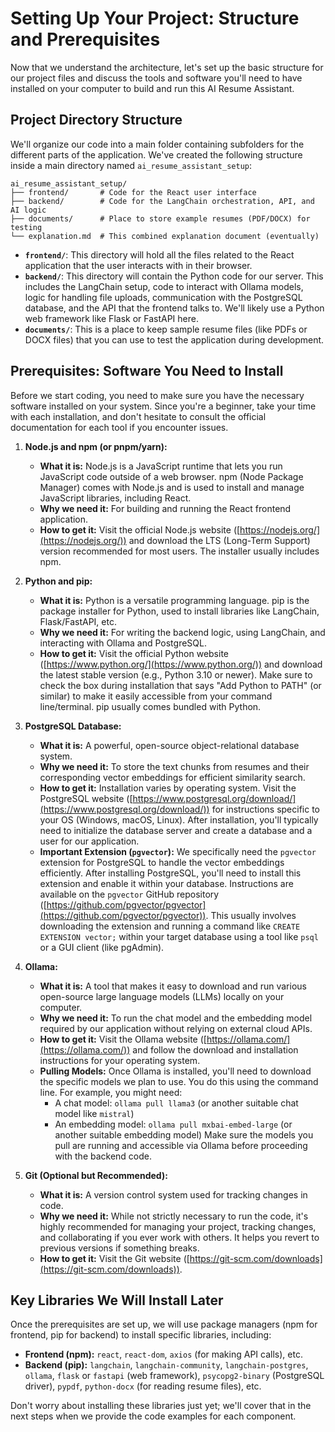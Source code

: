 # Setting Up Your Project: Structure and Prerequisites

Now that we understand the architecture, let's set up the basic structure for our project files and discuss the tools and software you'll need to have installed on your computer to build and run this AI Resume Assistant.

## Project Directory Structure

We'll organize our code into a main folder containing subfolders for the different parts of the application. We've created the following structure inside a main directory named `ai_resume_assistant_setup`:

```
ai_resume_assistant_setup/
├── frontend/       # Code for the React user interface
├── backend/        # Code for the LangChain orchestration, API, and AI logic
├── documents/      # Place to store example resumes (PDF/DOCX) for testing
└── explanation.md  # This combined explanation document (eventually)
```

*   **`frontend/`**: This directory will hold all the files related to the React application that the user interacts with in their browser.
*   **`backend/`**: This directory will contain the Python code for our server. This includes the LangChain setup, code to interact with Ollama models, logic for handling file uploads, communication with the PostgreSQL database, and the API that the frontend talks to. We'll likely use a Python web framework like Flask or FastAPI here.
*   **`documents/`**: This is a place to keep sample resume files (like PDFs or DOCX files) that you can use to test the application during development.

## Prerequisites: Software You Need to Install

Before we start coding, you need to make sure you have the necessary software installed on your system. Since you're a beginner, take your time with each installation, and don't hesitate to consult the official documentation for each tool if you encounter issues.

1.  **Node.js and npm (or pnpm/yarn):**
    *   **What it is:** Node.js is a JavaScript runtime that lets you run JavaScript code outside of a web browser. npm (Node Package Manager) comes with Node.js and is used to install and manage JavaScript libraries, including React.
    *   **Why we need it:** For building and running the React frontend application.
    *   **How to get it:** Visit the official Node.js website ([https://nodejs.org/](https://nodejs.org/)) and download the LTS (Long-Term Support) version recommended for most users. The installer usually includes npm.

2.  **Python and pip:**
    *   **What it is:** Python is a versatile programming language. pip is the package installer for Python, used to install libraries like LangChain, Flask/FastAPI, etc.
    *   **Why we need it:** For writing the backend logic, using LangChain, and interacting with Ollama and PostgreSQL.
    *   **How to get it:** Visit the official Python website ([https://www.python.org/](https://www.python.org/)) and download the latest stable version (e.g., Python 3.10 or newer). Make sure to check the box during installation that says "Add Python to PATH" (or similar) to make it easily accessible from your command line/terminal. pip usually comes bundled with Python.

3.  **PostgreSQL Database:**
    *   **What it is:** A powerful, open-source object-relational database system.
    *   **Why we need it:** To store the text chunks from resumes and their corresponding vector embeddings for efficient similarity search.
    *   **How to get it:** Installation varies by operating system. Visit the PostgreSQL website ([https://www.postgresql.org/download/](https://www.postgresql.org/download/)) for instructions specific to your OS (Windows, macOS, Linux). After installation, you'll typically need to initialize the database server and create a database and a user for our application.
    *   **Important Extension (`pgvector`):** We specifically need the `pgvector` extension for PostgreSQL to handle the vector embeddings efficiently. After installing PostgreSQL, you'll need to install this extension and enable it within your database. Instructions are available on the `pgvector` GitHub repository ([https://github.com/pgvector/pgvector](https://github.com/pgvector/pgvector)). This usually involves downloading the extension and running a command like `CREATE EXTENSION vector;` within your target database using a tool like `psql` or a GUI client (like pgAdmin).

4.  **Ollama:**
    *   **What it is:** A tool that makes it easy to download and run various open-source large language models (LLMs) locally on your computer.
    *   **Why we need it:** To run the chat model and the embedding model required by our application without relying on external cloud APIs.
    *   **How to get it:** Visit the Ollama website ([https://ollama.com/](https://ollama.com/)) and follow the download and installation instructions for your operating system.
    *   **Pulling Models:** Once Ollama is installed, you'll need to download the specific models we plan to use. You do this using the command line. For example, you might need:
        *   A chat model: `ollama pull llama3` (or another suitable chat model like `mistral`)
        *   An embedding model: `ollama pull mxbai-embed-large` (or another suitable embedding model)
        Make sure the models you pull are running and accessible via Ollama before proceeding with the backend code.

5.  **Git (Optional but Recommended):**
    *   **What it is:** A version control system used for tracking changes in code.
    *   **Why we need it:** While not strictly necessary to run the code, it's highly recommended for managing your project, tracking changes, and collaborating if you ever work with others. It helps you revert to previous versions if something breaks.
    *   **How to get it:** Visit the Git website ([https://git-scm.com/downloads](https://git-scm.com/downloads)).

## Key Libraries We Will Install Later

Once the prerequisites are set up, we will use package managers (npm for frontend, pip for backend) to install specific libraries, including:

*   **Frontend (npm):** `react`, `react-dom`, `axios` (for making API calls), etc.
*   **Backend (pip):** `langchain`, `langchain-community`, `langchain-postgres`, `ollama`, `flask` or `fastapi` (web framework), `psycopg2-binary` (PostgreSQL driver), `pypdf`, `python-docx` (for reading resume files), etc.

Don't worry about installing these libraries just yet; we'll cover that in the next steps when we provide the code examples for each component.
